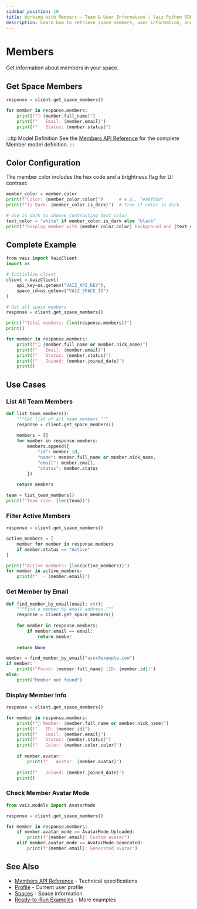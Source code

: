 ```yaml
---
sidebar_position: 10
title: Working with Members — Team & User Information | Vaiz Python SDK
description: Learn how to retrieve space members, user information, and team details using the Vaiz Python SDK. Complete guide with examples.
---
```


# Members

Get information about members in your space.

## Get Space Members

```python
response = client.get_space_members()

for member in response.members:
    print(f"👤 {member.full_name}")
    print(f"   Email: {member.email}")
    print(f"   Status: {member.status}")
```

:::tip Model Definition
See the [Members API Reference](../api-reference/members) for the complete Member model definition.
:::

## Color Configuration

The member color includes the hex code and a brightness flag for UI contrast:

```python
member_color = member.color
print(f"Color: {member_color.color}")      # e.g., "#a8f8b8"
print(f"Is Dark: {member_color.is_dark}")  # True if color is dark

# Use is_dark to choose contrasting text color
text_color = "white" if member_color.is_dark else "black"
print(f"Display member with {member_color.color} background and {text_color} text")
```

## Complete Example

```python
from vaiz import VaizClient
import os

# Initialize client
client = VaizClient(
    api_key=os.getenv("VAIZ_API_KEY"),
    space_id=os.getenv("VAIZ_SPACE_ID")
)

# Get all space members
response = client.get_space_members()

print(f"Total members: {len(response.members)}")
print()

for member in response.members:
    print(f"👤 {member.full_name or member.nick_name}")
    print(f"   Email: {member.email}")
    print(f"   Status: {member.status}")
    print(f"   Joined: {member.joined_date}")
    print()
```

## Use Cases

### List All Team Members

```python
def list_team_members():
    """Get list of all team members."""
    response = client.get_space_members()
    
    members = []
    for member in response.members:
        members.append({
            "id": member.id,
            "name": member.full_name or member.nick_name,
            "email": member.email,
            "status": member.status
        })
    
    return members

team = list_team_members()
print(f"Team size: {len(team)}")
```

### Filter Active Members

```python
response = client.get_space_members()

active_members = [
    member for member in response.members
    if member.status == "Active"
]

print(f"Active members: {len(active_members)}")
for member in active_members:
    print(f"  - {member.email}")
```

### Get Member by Email

```python
def find_member_by_email(email: str):
    """Find a member by email address."""
    response = client.get_space_members()
    
    for member in response.members:
        if member.email == email:
            return member
    
    return None

member = find_member_by_email("user@example.com")
if member:
    print(f"Found: {member.full_name} (ID: {member.id})")
else:
    print("Member not found")
```

### Display Member Info

```python
response = client.get_space_members()

for member in response.members:
    print(f"👤 Member: {member.full_name or member.nick_name}")
    print(f"   ID: {member.id}")
    print(f"   Email: {member.email}")
    print(f"   Status: {member.status}")
    print(f"   Color: {member.color.color}")
    
    if member.avatar:
        print(f"   Avatar: {member.avatar}")
    
    print(f"   Joined: {member.joined_date}")
    print()
```

### Check Member Avatar Mode

```python
from vaiz.models import AvatarMode

response = client.get_space_members()

for member in response.members:
    if member.avatar_mode == AvatarMode.Uploaded:
        print(f"{member.email}: Custom avatar")
    elif member.avatar_mode == AvatarMode.Generated:
        print(f"{member.email}: Generated avatar")
```

## See Also

- [Members API Reference](../api-reference/members) - Technical specifications
- [Profile](./profile) - Current user profile
- [Spaces](./spaces) - Space information
- [Ready-to-Run Examples](../patterns/ready-to-run) - More examples

